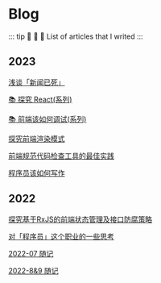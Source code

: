 # Blog

::: tip :orange_heart: :yellow_heart: :green_heart:
List of articles that I writed
:::

## 2023

[浅谈「新闻已死」](./news-is-dead.md)

[:books: 探究 React(系列)](./react/index.md)

[:books: 前端该如何调试(系列)](./how-to-debug-in-front-end-development/index.md)

[探究前端渲染模式](5-rendering-modes.md)

[前端规范代码检查工具的最佳实践](fontend-standard-tool-best-practice.md)

[程序员该如何写作](how-to-write-as-a-developer.md)

## 2022

[探究基于RxJS的前端状态管理及接口防腐策略](what-is-rxjs.md)

[对「程序员」这个职业的一些思考](what-should-i-do-to-think-as-a-developer.md)

[2022-07 随记](2022-7-note.md)

[2022-8&9 随记](2022-8&9-note.md)
